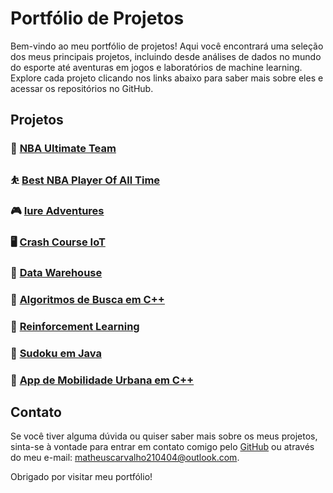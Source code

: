 # Portfólio de Projetos

Bem-vindo ao meu portfólio de projetos! Aqui você encontrará uma seleção dos meus principais projetos, incluindo desde análises de dados no mundo do esporte até aventuras em jogos e laboratórios de machine learning. Explore cada projeto clicando nos links abaixo para saber mais sobre eles e acessar os repositórios no GitHub.

## Projetos

### 🏀 [NBA Ultimate Team](https://github.com/MatCarvalho21/NBA_ultimate_team.py)

### ⛹️ [Best NBA Player Of All Time](https://github.com/MatCarvalho21/best_nba_player_of_all_time)

### 🎮 [Iure Adventures](https://github.com/LuuSamp/Iure_Adventures)

### 🖥️ [Crash Course IoT](https://github.com/MatCarvalho21/CrashCourse_IoT)

### 🎲 [Data Warehouse](https://github.com/MatCarvalho21/SQL)

### 🔎 [Algoritmos de Busca em C++](https://github.com/scrocha/algoritmos-ED/tree/main)

### 🎁 [Reinforcement Learning](https://github.com/MatCarvalho21/ReinforcementLearning)

### 🔢 [Sudoku em Java](https://github.com/MatCarvalho21/Sudoku-Java)

### 🚃 [App de Mobilidade Urbana em C++](https://github.com/MatCarvalho21/trabalho_paa)

## Contato

Se você tiver alguma dúvida ou quiser saber mais sobre os meus projetos, sinta-se à vontade para entrar em contato comigo pelo [GitHub](https://github.com/MatCarvalho21) ou através do meu e-mail: matheuscarvalho210404@outlook.com.

Obrigado por visitar meu portfólio!
